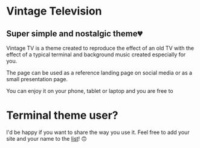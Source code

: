 # Vintage Television

## Super simple and nostalgic theme💔

Vintage TV is a theme created to reproduce the effect of an old TV with the effect of a typical terminal and background music created especially for you.

The page can be used as a reference landing page on social media or as a small presentation page.

You can enjoy it on your phone, tablet or laptop and you are free to 

# Terminal theme user?
I'd be happy if you want to share the way you use it. Feel free to add your site and your name to the [list](https://github.com/DamBasement/vintage-tv/users.md)! 🙃
